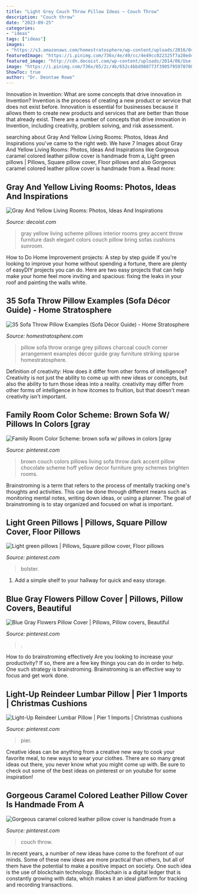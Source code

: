 ```yaml
---
title: "Light Grey Couch Throw Pillow Ideas ~ Couch Throw"
description: "Couch throw"
date: "2023-09-25"
categories:
- "ideas"
tags: ["ideas"]
images:
- "https://s3.amazonaws.com/homestratosphere/wp-content/uploads/2016/04/18201631/2sofa-pillow-arrangement.jpg"
featuredImage: "https://i.pinimg.com/736x/4e/49/cc/4e49cc022325f7a28ed457fa92553f1a.jpg"
featured_image: "http://cdn.decoist.com/wp-content/uploads/2014/06/Use-throw-pillows-to-bring-in-the-gray-and-yellow-color-scheme.jpg"
image: "https://i.pinimg.com/736x/65/2c/4b/652c4bbd988773f39057959707087948.jpg"
ShowToc: true
author: "Dr. Deontae Rowe"
---
```



Innovation in Invention: What are some concepts that drive innovation in Invention?
Invention is the process of creating a new product or service that does not exist before. Innovation is essential for businesses because it allows them to create new products and services that are better than those that already exist. There are a number of concepts that drive innovation in Invention, including creativity, problem solving, and risk assessment.

	

		
searching about Gray And Yellow Living Rooms: Photos, Ideas And Inspirations you've came to the right web. We have 7 Images about Gray And Yellow Living Rooms: Photos, Ideas And Inspirations like Gorgeous caramel colored leather pillow cover is handmade from a, Light green pillows | Pillows, Square pillow cover, Floor pillows and also Gorgeous caramel colored leather pillow cover is handmade from a. Read more:
		
    
## Gray And Yellow Living Rooms: Photos, Ideas And Inspirations

<img loading=lazy src="http://cdn.decoist.com/wp-content/uploads/2014/06/Use-throw-pillows-to-bring-in-the-gray-and-yellow-color-scheme.jpg" onerror="this.onerror=null;this.src='https://tse3.mm.bing.net/th?id=OIP.p7kvDKpmgmWxLQRXL2_eOAHaFg&amp;pid=15.1';" alt="Gray And Yellow Living Rooms: Photos, Ideas And Inspirations">

_Source: decoist.com_

>gray yellow living scheme pillows interior rooms grey accent throw furniture dash elegant colors couch pillow bring sofas cushions sunroom. 

	

How to Do Home Improvement projects: A step by step guide
If you're looking to improve your home without spending a fortune, there are plenty of easyDIY projects you can do. Here are two easy projects that can help make your home feel more inviting and spacious: fixing the leaks in your roof and painting the walls white.

    
## 35 Sofa Throw Pillow Examples (Sofa Décor Guide) - Home Stratosphere

<img loading=lazy src="https://s3.amazonaws.com/homestratosphere/wp-content/uploads/2016/04/18201631/2sofa-pillow-arrangement.jpg" onerror="this.onerror=null;this.src='https://tse3.mm.bing.net/th?id=OIP.pVeumy1qCi0y21vl9l9g6gHaLJ&amp;pid=15.1';" alt="35 Sofa Throw Pillow Examples (Sofa Décor Guide) - Home Stratosphere">

_Source: homestratosphere.com_

>pillow sofa throw orange grey pillows charcoal couch corner arrangement examples décor guide gray furniture striking sparse homestratosphere. 

	

Definition of creativity: How does it differ from other forms of intelligence?
Creativity is not just the ability to come up with new ideas or concepts, but also the ability to turn those ideas into a reality. creativity may differ from other forms of intelligence in how itcomes to fruition, but that doesn't mean creativity isn't important.

    
## Family Room Color Scheme: Brown Sofa W/ Pillows In Colors [gray

<img loading=lazy src="https://s-media-cache-ak0.pinimg.com/736x/2a/ac/8d/2aac8d6799e3ecbd94a3e3d9da3329f0.jpg" onerror="this.onerror=null;this.src='https://tse3.mm.bing.net/th?id=OIP.vgYqozu2pcUq-ggKayFeTwHaE8&amp;pid=15.1';" alt="Family Room Color Scheme: brown sofa w/ pillows in colors [gray">

_Source: pinterest.com_

>brown couch colors pillows living sofa throw dark accent pillow chocolate scheme hoff yellow decor furniture grey schemes brighten rooms. 

	

Brainstroming is a term that refers to the process of mentally tracking one's thoughts and activities. This can be done through different means such as monitoring mental notes, writing down ideas, or using a planner. The goal of brainstroming is to stay organized and focused on what is important.

    
## Light Green Pillows | Pillows, Square Pillow Cover, Floor Pillows

<img loading=lazy src="https://i.pinimg.com/736x/65/2c/4b/652c4bbd988773f39057959707087948.jpg" onerror="this.onerror=null;this.src='https://tse3.mm.bing.net/th?id=OIP.OWr5L03h5WQCa-B8h9YWGQHaHa&amp;pid=15.1';" alt="Light green pillows | Pillows, Square pillow cover, Floor pillows">

_Source: pinterest.com_

>bolster. 

	

1. Add a simple shelf to your hallway for quick and easy storage.

    
## Blue Gray Flowers Pillow Cover | Pillows, Pillow Covers, Beautiful

<img loading=lazy src="https://i.pinimg.com/originals/15/96/ac/1596ac6a39606f929e5d744715766314.jpg" onerror="this.onerror=null;this.src='https://tse4.mm.bing.net/th?id=OIP.oiUx-pLpHEH4zqWG5UpGsAHaGt&amp;pid=15.1';" alt="Blue Gray Flowers Pillow Cover | Pillows, Pillow covers, Beautiful">

_Source: pinterest.com_

>. 

	

How to do brainstroming effectively
Are you looking to increase your productivity? If so, there are a few key things you can do in order to help. One such strategy is brainstroming. Brainstroming is an effective way to focus and get work done.

    
## Light-Up Reindeer Lumbar Pillow | Pier 1 Imports | Christmas Cushions

<img loading=lazy src="https://i.pinimg.com/originals/4b/39/a1/4b39a1fa04a693a661548e1e883b3c01.jpg" onerror="this.onerror=null;this.src='https://tse1.mm.bing.net/th?id=OIP.F4xZPPG2VpBZaiSUZXisTAHaHa&amp;pid=15.1';" alt="Light-Up Reindeer Lumbar Pillow | Pier 1 Imports | Christmas cushions">

_Source: pinterest.com_

>pier. 

	

Creative ideas can be anything from a creative new way to cook your favorite meal, to new ways to wear your clothes. There are so many great ideas out there, you never know what you might come up with. Be sure to check out some of the best ideas on pinterest or on youtube for some inspiration!

    
## Gorgeous Caramel Colored Leather Pillow Cover Is Handmade From A

<img loading=lazy src="https://i.pinimg.com/736x/4e/49/cc/4e49cc022325f7a28ed457fa92553f1a.jpg" onerror="this.onerror=null;this.src='https://tse3.mm.bing.net/th?id=OIP.5LilKfp1GiZRkBo3av4t4wHaLH&amp;pid=15.1';" alt="Gorgeous caramel colored leather pillow cover is handmade from a">

_Source: pinterest.com_

>couch throw. 

	

In recent years, a number of new ideas have come to the forefront of our minds. Some of these new ideas are more practical than others, but all of them have the potential to make a positive impact on society. One such idea is the use of blockchain technology. Blockchain is a digital ledger that is constantly growing with data, which makes it an ideal platform for tracking and recording transactions.

